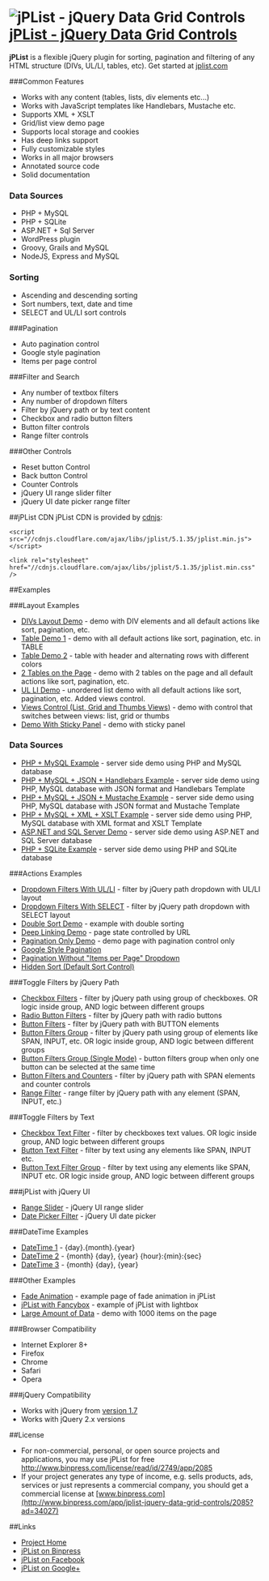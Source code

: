 # ![jPList - jQuery Data Grid Controls](http://jplist.com/content/img/common/rocket-50.png) [jPList - jQuery Data Grid Controls](http://jplist.com)


**jPList** is a flexible jQuery plugin for sorting, pagination and filtering of any HTML structure (DIVs, UL/LI, tables, etc). Get started at [jplist.com](http://jplist.com)

###Common Features
- Works with any content (tables, lists, div elements etc...)
- Works with JavaScript templates like Handlebars, Mustache etc.
- Supports XML + XSLT
- Grid/list view demo page
- Supports local storage and cookies
- Has deep links support
- Fully customizable styles
- Works in all major browsers
- Annotated source code
- Solid documentation

### Data Sources
- PHP + MySQL
- PHP + SQLite
- ASP.NET + Sql Server
- WordPress plugin
- Groovy, Grails and MySQL
- NodeJS, Express and MySQL   

### Sorting
- Ascending and descending sorting
- Sort numbers, text, date and time
- SELECT and UL/LI sort controls

###Pagination
- Auto pagination control
- Google style pagination
- Items per page control

###Filter and Search
- Any number of textbox filters
- Any number of dropdown filters
- Filter by jQuery path or by text content
- Checkbox and radio button filters
- Button filter controls
- Range filter controls

###Other Controls
- Reset button Control
- Back button Control
- Counter Controls
- jQuery UI range slider filter
- jQuery UI date picker range filter

##jPList CDN
jPList CDN is provided by [cdnjs](http://www.cdnjs.com):

```
<script src="//cdnjs.cloudflare.com/ajax/libs/jplist/5.1.35/jplist.min.js"></script>
```

```
<link rel="stylesheet" href="//cdnjs.cloudflare.com/ajax/libs/jplist/5.1.35/jplist.min.css" />
```

##Examples

###Layout Examples
- [DIVs Layout Demo](http://jplist.com/layoutexamples/div-layout) - demo with DIV elements and all default actions like sort, pagination, etc.
- [Table Demo 1](http://jplist.com/layoutexamples/table-1) - demo with all default actions like sort, pagination, etc. in TABLE
- [Table Demo 2](http://jplist.com/layoutexamples/table-2) - table with header and alternating rows with different colors
- [2 Tables on the Page](http://jplist.com/layoutexamples/two-tables) - demo with 2 tables on the page and all default actions like sort, pagination, etc.
- [UL LI Demo](http://jplist.com/layoutexamples/ul-li) - unordered list demo with all default actions like sort, pagination, etc. Added views control.
- [Views Control (List, Grid and Thumbs Views)](http://jplist.com/layoutexamples/list-grid) - demo with control that switches between views: list, grid or thumbs
- [Demo With Sticky Panel](http://jplist.com/layoutexamples/sticky-panel) - demo with sticky panel

### Data Sources
- [PHP + MySQL Example](http://jplist.com/datasourcesexamples/php-mysql-demo) - server side demo using PHP and MySQL database
- [PHP + MySQL + JSON + Handlebars Example](http://jplist.com/datasourcesexamples/php-mysql-json-handlebars-demo) - server side demo using PHP, MySQL database with JSON format and Handlebars Template
- [PHP + MySQL + JSON + Mustache Example](http://jplist.com/datasourcesexamples/php-mysql-json-mustache-demo) - server side demo using PHP, MySQL database with JSON format and Mustache Template
- [PHP + MySQL + XML + XSLT Example](http://jplist.com/datasourcesexamples/php-mysql-xml-xslt-demo) - server side demo using PHP, MySQL database with XML format and XSLT Template				
- [ASP.NET and SQL Server Demo](http://jplist.com/datasourcesexamples/asp-net-sql-server-demo) - server side demo using ASP.NET and SQL Server database
- [PHP + SQLite Example](http://jplist.com/datasourcesexamples/php-sqlite-demo) - server side demo using PHP and SQLite database

###Actions Examples
- [Dropdown Filters With UL/LI](http://jplist.com/actionsexamples/drop-down-filters-ul-li) - filter by jQuery path dropdown with UL/LI layout
- [Dropdown Filters With SELECT](http://jplist.com/actionsexamples/drop-down-filters-select) - filter by jQuery path dropdown with SELECT layout
- [Double Sort Demo](http://jplist.com/actionsexamples/double-sort) - example with double sorting
- [Deep Linking Demo](http://jplist.com/actionsexamples/deep-linking) - page state controlled by URL
- [Pagination Only Demo](http://jplist.com/actionsexamples/pagination-only-demo) - demo page with pagination control only
- [Google Style Pagination](http://jplist.com/actionsexamples/google-style-pagination)
- [Pagination Without "Items per Page" Dropdown](http://jplist.com/actionsexamples/pagination-without-items-per-page)
- [Hidden Sort (Default Sort Control)](http://jplist.com/actionsexamples/hidden-sort)

###Toggle Filters by jQuery Path
- [Checkbox Filters](jplist.com/togglefilterspathexamples/checkbox-filters) - filter by jQuery path using group of checkboxes. OR logic inside group, AND logic between different groups
- [Radio Button Filters](http://jplist.com/togglefilterspathexamples/radio-buttons-filters) - filter by jQuery path with radio buttons
- [Button Filters](http://jplist.com/togglefilterspathexamples/button-filters-input) - filter by jQuery path with BUTTON elements
- [Button Filters Group](http://jplist.com/togglefilterspathexamples/button-filters-span-group) - filter by jQuery path using group of elements like SPAN, INPUT, etc. OR logic inside group, AND logic between different groups
- [Button Filters Group (Single Mode)](http://jplist.com/togglefilterspathexamples/button-filters-span-group-single-mode) - button filters group when only one button can be selected at the same time
- [Button Filters and Counters](jplist.com/togglefilterspathexamples/button-filters-span) - filter by jQuery path with SPAN elements and counter controls
- [Range Filter](http://jplist.com/togglefilterspathexamples/range-filter) - range filter by jQuery path with any element (SPAN, INPUT, etc.)

###Toggle Filters by Text
- [Checkbox Text Filter](http://jplist.com/togglefilterstextexamples/checkbox-text-filter) - filter by checkboxes text values. OR logic inside group, AND logic between different groups
- [Button Text Filter](http://jplist.com/togglefilterstextexamples/button-text-filter) - filter by text using any elements like SPAN, INPUT etc.
- [Button Text Filter Group](http://jplist.com/togglefilterstextexamples/button-text-filter-group) - filter by text using any elements like SPAN, INPUT etc. OR logic inside group, AND logic between different groups

###jPList with jQuery UI
- [Range Slider](http://jplist.com/jqueryuiexamples/range-slider) - jQuery UI range slider
- [Date Picker Filter](http://jplist.com/jqueryuiexamples/date-picker-range-filter) - jQuery UI date picker

###DateTime Examples
- [DateTime 1](http://jplist.com/datetimeexamples/datetime-1) - {day}.{month}.{year}
- [DateTime 2](http://jplist.com/datetimeexamples/datetime-2) - {month} {day}, {year} {hour}:{min}:{sec}
- [DateTime 3](http://jplist.com/datetimeexamples/datetime-3) - {month} {day}, {year}

###Other Examples
- [Fade Animation](jplist.com/otherexamples/fade-animation) - example page of fade animation in jPList
- [jPList with Fancybox](http://jplist.com/otherexamples/jplist-with-fancybox) - example of jPList with lightbox
- [Large Amount of Data](jplist.com/otherexamples/large-amount-of-data-demo) - demo with 1000 items on the page

###Browser Compatibility
- Internet Explorer 8+
- Firefox
- Chrome
- Safari
- Opera

###jQuery Compatibility
- Works with jQuery from [version 1.7](http://code.jquery.com/jquery-1.7.min.js)
- Works with jQuery 2.x versions

##License
- For non-commercial, personal, or open source projects and applications, 
you may use jPList for free http://www.binpress.com/license/read/id/2749/app/2085
- If your project generates any type of income, e.g. sells products, ads, services or just represents a commercial company, you should get a commercial license at [www.binpress.com](http://www.binpress.com/app/jplist-jquery-data-grid-controls/2085?ad=34027)

##Links
- [Project Home](http://jplist.com)
- [jPList on Binpress](http://www.binpress.com/app/jplist-jquery-data-grid-controls/2085?ad=34027)
- [jPList on Facebook](https://www.facebook.com/jplist)
- [jPList on Google+](https://plus.google.com/+Jplistjs)